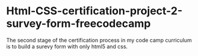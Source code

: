 # Html-CSS-certification-project-2-survey-form-freecodecamp
The second stage of the certification process in my code camp curriculum is to build a surevy form with only html5 and css.
